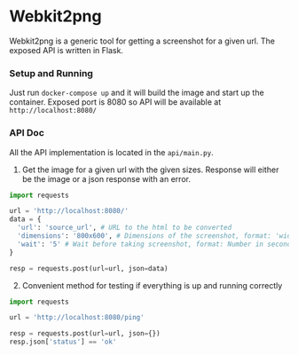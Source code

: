 # Webkit2png

Webkit2png is a generic tool for getting a screenshot for a given url. The exposed API is written in Flask.

### Setup and Running
Just run `docker-compose up` and it will build the image and start up the container.
Exposed port is 8080 so API will be available at `http://localhost:8080/`

### API Doc
All the API implementation is located in the `api/main.py`.

1. Get the image for a given url with the given sizes. Response will either be the image or a json response with an error.

```python
import requests

url = 'http://localhost:8080/'
data = {
  'url': 'source_url', # URL to the html to be converted
  'dimensions': '800x600', # Dimensions of the screenshot, format: 'widthxheight', default is 1280x1024
  'wait': '5' # Wait before taking screenshot, format: Number in seconds, default is 5 seconds
}

resp = requests.post(url=url, json=data)
```

2. Convenient method for testing if everything is up and running correctly

```python
import requests

url = 'http://localhost:8080/ping'

resp = requests.post(url=url, json={})
resp.json['status'] == 'ok'
```
